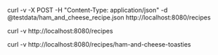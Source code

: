curl -v -X POST -H "Content-Type: application/json" -d @testdata/ham_and_cheese_recipe.json http://localhost:8080/recipes


curl -v http://localhost:8080/recipes


curl -v http://localhost:8080/recipes/ham-and-cheese-toasties
